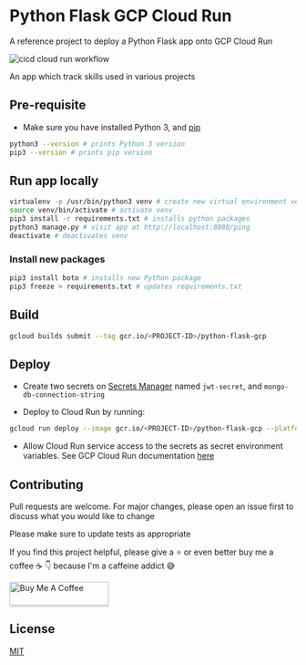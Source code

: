 # Python Flask GCP Cloud Run

A reference project to deploy a Python Flask app onto GCP Cloud Run

![cicd cloud run workflow](https://github.com/MatthewCYLau/python-flask-gcp/actions/workflows/cicd-cloud-run.yml/badge.svg)

An app which track skills used in various projects

## Pre-requisite

- Make sure you have installed Python 3, and [pip](https://pip.pypa.io/en/stable/installing/)

```bash
python3 --version # prints Python 3 version
pip3 --version # prints pip version
```

## Run app locally

```bash
virtualenv -p /usr/bin/python3 venv # create new virtual environment venv
source venv/bin/activate # activate venv
pip3 install -r requirements.txt # installs python packages
python3 manage.py # visit app at http://localhost:8080/ping
deactivate # deactivates venv
```

### Install new packages

```bash
pip3 install boto # installs new Python package
pip3 freeze > requirements.txt # updates requirements.txt
```

## Build

```bash
gcloud builds submit --tag gcr.io/<PROJECT-ID>/python-flask-gcp
```

## Deploy

- Create two secrets on [Secrets Manager](https://cloud.google.com/secret-manager) named `jwt-secret`, and `mongo-db-connection-string`

- Deploy to Cloud Run by running:

```bash
gcloud run deploy --image gcr.io/<PROJECT-ID>/python-flask-gcp --platform managed
```

- Allow Cloud Run service access to the secrets as secret environment variables. See GCP Cloud Run documentation [here](https://cloud.google.com/run/docs/configuring/secrets#mounting-secrets)

## Contributing

Pull requests are welcome. For major changes, please open an issue first to discuss what you would like to change

Please make sure to update tests as appropriate

If you find this project helpful, please give a :star: or even better buy me a coffee :coffee: :point_down: because I'm a caffeine addict :sweat_smile:

<a href="https://www.buymeacoffee.com/matlau" target="_blank"><img src="https://www.buymeacoffee.com/assets/img/custom_images/orange_img.png" alt="Buy Me A Coffee" style="height: 41px !important;width: 174px !important;box-shadow: 0px 3px 2px 0px rgba(190, 190, 190, 0.5) !important;-webkit-box-shadow: 0px 3px 2px 0px rgba(190, 190, 190, 0.5) !important;" ></a>

## License

[MIT](https://choosealicense.com/licenses/mit/)
